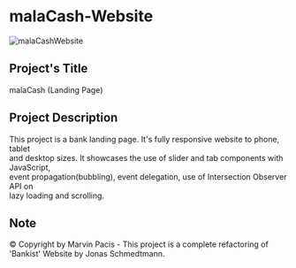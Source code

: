 # malaCash-Website
![malaCashWebsite](https://user-images.githubusercontent.com/108392678/198302470-98b794b4-0e0a-432b-898d-cf82436fe703.jpg)

## Project's Title  

malaCash (Landing Page)  

## Project Description  

This project is a bank landing page. It's fully responsive website to phone, tablet   
and desktop sizes. It showcases the use of slider and tab components with JavaScript,  
event propagation(bubbling), event delegation, use of Intersection Observer API on   
lazy loading and scrolling.

## Note
© Copyright by Marvin Pacis - This project is a complete refactoring of 'Bankist' Website by Jonas Schmedtmann.
